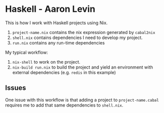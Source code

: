 Haskell - Aaron Levin
=====================

This is how I work with Haskell projects using Nix.

1. `project-name.nix` contains the nix expression generated by `cabal2nix`
2. `shell.nix` contains dependencies I need to develop my project.
3. `run.nix` contains any run-time dependencies

My typical workflow:

1. `nix-shell` to work on the project.
2. `nix-build run.nix` to build the project and yield an environment with external dependencies (e.g. `redis` in this example)

## Issues

One issue with this workflow is that adding a project to `project-name.cabal` requires me to add that same dependencies to `shell.nix`.
